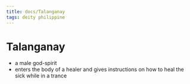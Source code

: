 ```yaml
---
title: docs/Talanganay
tags: deity philippine
---
```


# Talanganay
- a male god-spirit
- enters the body of a healer and gives instructions on how to heal the sick while in a trance